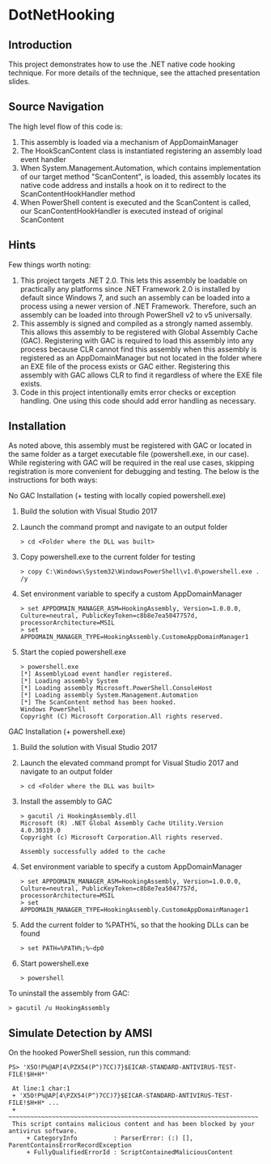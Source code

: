 DotNetHooking
==============

Introduction
-------------
This project demonstrates how to use the .NET native code hooking technique. For
more details of the technique, see the attached presentation slides.

Source Navigation
--------------
The high level flow of this code is:
 1. This assembly is loaded via a mechanism of AppDomainManager
 2. The HookScanContent class is instantiated registering an assembly load
    event handler
 3. When System.Management.Automation, which contains implementation of our
    target method "ScanContent", is loaded, this assembly locates its native
    code address and installs a hook on it to redirect to the
    ScanContentHookHandler method
 4. When PowerShell content is executed and the ScanContent is called, our
    ScanContentHookHandler is executed instead of original ScanContent

Hints
------
Few things worth noting:
 1. This project targets .NET 2.0. This lets this assembly be loadable on
    practically any platforms since .NET Framework 2.0 is installed by
    default since Windows 7, and such an assembly can be loaded into a
    process using a newer version of .NET Framework. Therefore, such an
    assembly can be loaded into through PowerShell v2 to v5 universally.
 2. This assembly is signed and compiled as a strongly named assembly. This
    allows this assembly to be registered with Global Assembly Cache (GAC).
    Registering with GAC is required to load this assembly into any process
    because CLR cannot find this assembly when this assembly is registered
    as an AppDomainManager but not located in the folder where an EXE file
    of the process exists or GAC either. Registering this assembly with GAC
    allows CLR to find it regardless of where the EXE file exists.
 3. Code in this project intentionally emits error checks or exception
    handling. One using this code should add error handling as necessary.

Installation
----------
As noted above, this assembly must be registered with GAC or located in
the same folder as a target executable file (powershell.exe, in our case).
While registering with GAC will be required in the real use cases, skipping
registration is more convenient for debugging and testing. The below is the
instructions for both ways:

No GAC Installation (+ testing with locally copied powershell.exe)

 1. Build the solution with Visual Studio 2017
 2. Launch the command prompt and navigate to an output folder
 
        > cd <Folder where the DLL was built>
 
 3. Copy powershell.exe to the current folder for testing
 
        > copy C:\Windows\System32\WindowsPowerShell\v1.0\powershell.exe . /y
 
 4. Set environment variable to specify a custom AppDomainManager
 
        > set APPDOMAIN_MANAGER_ASM=HookingAssembly, Version=1.0.0.0, Culture=neutral, PublicKeyToken=c8b8e7ea5047757d, processorArchitecture=MSIL
        > set APPDOMAIN_MANAGER_TYPE=HookingAssembly.CustomeAppDomainManager1
 
 5. Start the copied powershell.exe
 
        > powershell.exe
        [*] AssemblyLoad event handler registered.
        [*] Loading assembly System
        [*] Loading assembly Microsoft.PowerShell.ConsoleHost
        [*] Loading assembly System.Management.Automation
        [*] The ScanContent method has been hooked.
        Windows PowerShell
        Copyright (C) Microsoft Corporation.All rights reserved.

GAC Installation (+ powershell.exe)
 1. Build the solution with Visual Studio 2017
 2. Launch the elevated command prompt for Visual Studio 2017 and navigate to an
    output folder

        > cd <Folder where the DLL was built>

 3. Install the assembly to GAC

        > gacutil /i HookingAssembly.dll
        Microsoft (R) .NET Global Assembly Cache Utility.Version 4.0.30319.0
        Copyright (c) Microsoft Corporation.All rights reserved.

        Assembly successfully added to the cache

 4. Set environment variable to specify a custom AppDomainManager

        > set APPDOMAIN_MANAGER_ASM=HookingAssembly, Version=1.0.0.0, Culture=neutral, PublicKeyToken=c8b8e7ea5047757d, processorArchitecture=MSIL
        > set APPDOMAIN_MANAGER_TYPE=HookingAssembly.CustomeAppDomainManager1

 5. Add the current folder to %PATH%, so that the hooking DLLs can be found

        > set PATH=%PATH%;%~dp0

 6. Start powershell.exe

        > powershell

To uninstall the assembly from GAC:

    > gacutil /u HookingAssembly


Simulate Detection by AMSI
---------------------------

On the hooked PowerShell session, run this command:

    PS> 'X5O!P%@AP[4\PZX54(P^)7CC)7}$EICAR-STANDARD-ANTIVIRUS-TEST-FILE!$H+H*'

     At line:1 char:1
     + 'X5O!P%@AP[4\PZX54(P^)7CC)7}$EICAR-STANDARD-ANTIVIRUS-TEST-FILE!$H+H* ...
     + ~~~~~~~~~~~~~~~~~~~~~~~~~~~~~~~~~~~~~~~~~~~~~~~~~~~~~~~~~~~~~~~~~~~~~
     This script contains malicious content and has been blocked by your antivirus software.
         + CategoryInfo          : ParserError: (:) [], ParentContainsErrorRecordException
         + FullyQualifiedErrorId : ScriptContainedMaliciousContent
